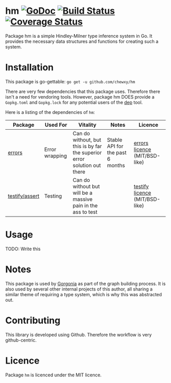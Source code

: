 # hm [![GoDoc](https://godoc.org/github.com/chewxy/hm?status.svg)](https://godoc.org/github.com/chewxy/hm) [![Build Status](https://travis-ci.org/chewxy/hm.svg?branch=master)](https://travis-ci.org/chewxy/hm) [![Coverage Status](https://coveralls.io/repos/github/chewxy/hm/badge.png)](https://coveralls.io/github/chewxy/hm)

Package hm is a simple Hindley-Milner type inference system in Go. It provides the necessary data structures and functions for creating such a system. 

# Installation #

This package is go-gettable: `go get -u github.com/chewxy/hm`

There are very few dependencies that this package uses. Therefore there isn't a need for vendoring tools. However, package hm DOES provide a `Gopkg.toml` and `Gopkg.lock` for any potential users of the [dep](https://github.com/golang/dep) tool.

Here is a listing of the dependencies of `hm`:

|Package|Used For|Vitality|Notes|Licence|
|-------|--------|--------|-----|-------|
|[errors](https://github.com/pkg/errors)|Error wrapping|Can do without, but this is by far the superior error solution out there|Stable API for the past 6 months|[errors licence](https://github.com/pkg/errors/blob/master/LICENSE) (MIT/BSD-like)|
|[testify/assert](https://github.com/stretchr/testify)|Testing|Can do without but will be a massive pain in the ass to test||[testify licence](https://github.com/stretchr/testify/blob/master/LICENSE) (MIT/BSD-like)|

# Usage

TODO: Write this

# Notes

This package is used by [Gorgonia](https://github.com/chewxy/gorgonia) as part of the graph building process. It is also used by several other internal projects of this author, all sharing a similar theme of requiring a type system, which is why this was abstracted out.


# Contributing

This library is developed using Github. Therefore the workflow is very github-centric. 

# Licence

Package `hm` is licenced under the MIT licence.
